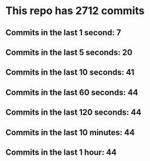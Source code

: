 # This repo has 2712 commits

## Commits in the last 1 second: 7
## Commits in the last 5 seconds: 20
## Commits in the last 10 seconds: 41
## Commits in the last 60 seconds: 44
## Commits in the last 120 seconds: 44
## Commits in the last 10 minutes: 44
## Commits in the last 1 hour: 44
